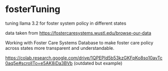 # fosterTuning
tuning llama 3.2 for foster system policy in different states

data taken from https://fostercaresystems.wustl.edu/browse-our-data

Working with Foster Care Systems Database to make foster care policy across states more transparent and understandable.


https://colab.research.google.com/drive/1QPEPld5b53kzGKFpKo8so10avTc0aq5e#scrollTo=e5AK8iDa3BVb
(outdated but example)
